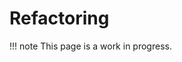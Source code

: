 # Refactoring

!!! note
    This page is a work in progress.

<!-- !!! quote "When to refactor"

    [Rule of Three](https://refactoring.guru/refactoring/when)

    - When you’re doing something for the first time, just get it done.
    - When you’re doing something similar for the second time, cringe at having to repeat but do the same thing anyway.
    - When you’re doing something for the third time, start refactoring.

## Commented code, dead code

## "code smells"

### Duplication

### Long functions

### Long parameter lists

### Global variables

### Nesting 

## Comments -->


